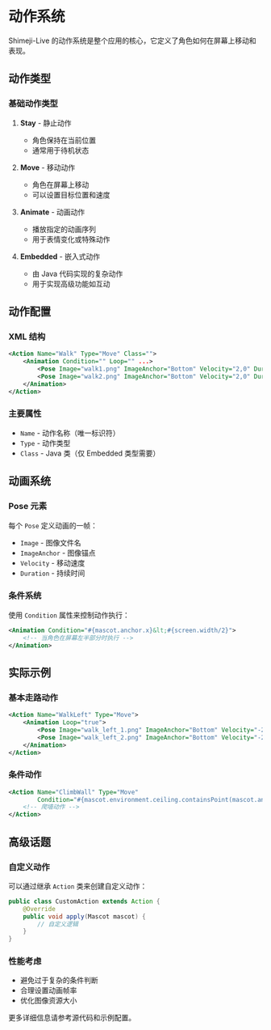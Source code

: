 # 动作系统

Shimeji-Live 的动作系统是整个应用的核心，它定义了角色如何在屏幕上移动和表现。

## 动作类型

### 基础动作类型

1. **Stay** - 静止动作
   - 角色保持在当前位置
   - 通常用于待机状态

2. **Move** - 移动动作
   - 角色在屏幕上移动
   - 可以设置目标位置和速度

3. **Animate** - 动画动作
   - 播放指定的动画序列
   - 用于表情变化或特殊动作

4. **Embedded** - 嵌入式动作
   - 由 Java 代码实现的复杂动作
   - 用于实现高级功能如互动

## 动作配置

### XML 结构

```xml
<Action Name="Walk" Type="Move" Class="">
    <Animation Condition="" Loop="" ...>
        <Pose Image="walk1.png" ImageAnchor="Bottom" Velocity="2,0" Duration="1000"/>
        <Pose Image="walk2.png" ImageAnchor="Bottom" Velocity="2,0" Duration="1000"/>
    </Animation>
</Action>
```

### 主要属性

- `Name` - 动作名称（唯一标识符）
- `Type` - 动作类型
- `Class` - Java 类（仅 Embedded 类型需要）

## 动画系统

### Pose 元素

每个 `Pose` 定义动画的一帧：

- `Image` - 图像文件名
- `ImageAnchor` - 图像锚点
- `Velocity` - 移动速度
- `Duration` - 持续时间

### 条件系统

使用 `Condition` 属性来控制动作执行：

```xml
<Animation Condition="#{mascot.anchor.x}&lt;#{screen.width/2}">
    <!-- 当角色在屏幕左半部分时执行 -->
</Animation>
```

## 实际示例

### 基本走路动作

```xml
<Action Name="WalkLeft" Type="Move">
    <Animation Loop="true">
        <Pose Image="walk_left_1.png" ImageAnchor="Bottom" Velocity="-2,0" Duration="500"/>
        <Pose Image="walk_left_2.png" ImageAnchor="Bottom" Velocity="-2,0" Duration="500"/>
    </Animation>
</Action>
```

### 条件动作

```xml
<Action Name="ClimbWall" Type="Move" 
        Condition="#{mascot.environment.ceiling.containsPoint(mascot.anchor.x,mascot.anchor.y-1)}">
    <!-- 爬墙动作 -->
</Action>
```

## 高级话题

### 自定义动作

可以通过继承 `Action` 类来创建自定义动作：

```java
public class CustomAction extends Action {
    @Override
    public void apply(Mascot mascot) {
        // 自定义逻辑
    }
}
```

### 性能考虑

- 避免过于复杂的条件判断
- 合理设置动画帧率
- 优化图像资源大小

更多详细信息请参考源代码和示例配置。
